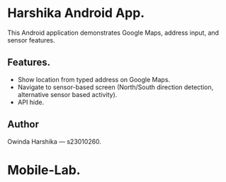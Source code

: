 # Harshika Android App.

This Android application demonstrates Google Maps, address input, and sensor features.

## Features.

- Show location from typed address on Google Maps.
- Navigate to sensor-based screen (North/South direction detection, alternative sensor based activity).
- API hide.

## Author

Owinda Harshika — s23010260.

# Mobile-Lab.
